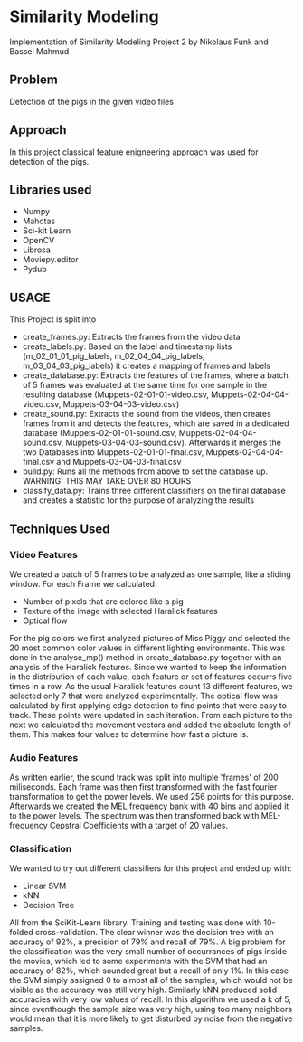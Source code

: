 # Similarity Modeling
Implementation of Similarity Modeling Project 2 by Nikolaus Funk and Bassel Mahmud

## Problem
Detection of the pigs in the given video files

## Approach
In this project classical feature enigneering approach was used for detection of the pigs.

## Libraries used
- Numpy
- Mahotas
- Sci-kit Learn
- OpenCV
- Librosa
- Moviepy.editor
- Pydub

## USAGE
This Project is split into
- create_frames.py: Extracts the frames from the video data
- create_labels.py: Based on the label and timestamp lists (m_02_01_01_pig_labels, m_02_04_04_pig_labels, m_03_04_03_pig_labels) it creates a mapping of frames and labels
- create_database.py: Extracts the features of the frames, where a batch of 5 frames was evaluated at the same time for one sample in the resulting database (Muppets-02-01-01-video.csv, Muppets-02-04-04-video.csv, Muppets-03-04-03-video.csv)
- create_sound.py: Extracts the sound from the videos, then creates frames from it and detects the features, which are saved in a dedicated database (Muppets-02-01-01-sound.csv, Muppets-02-04-04-sound.csv, Muppets-03-04-03-sound.csv). Afterwards it merges the two Databases into Muppets-02-01-01-final.csv, Muppets-02-04-04-final.csv and Muppets-03-04-03-final.csv
- build.py: Runs all the methods from above to set the database up. WARNING: THIS MAY TAKE OVER 80 HOURS
- classify_data.py: Trains three different classifiers on the final database and creates a statistic for the purpose of analyzing the results

## Techniques Used
### Video Features
We created a batch of 5 frames to be analyzed as one sample, like a sliding window. For each Frame we calculated:
- Number of pixels that are colored like a pig
- Texture of the image with selected Haralick features
- Optical flow

For the pig colors we first analyzed pictures of Miss Piggy and selected the 20 most common color values in different lighting environments. This was done in the analyse_mp() method in create_database.py together with an analysis of the Haralick features. Since we wanted to keep the information in the distribution of each value, each feature or set of features occurrs five times in a row. As the usual Haralick features count 13 different features, we selected only 7 that were analyzed experimentally. The optical flow was calculated by first applying edge detection to find points that were easy to track. These points were updated in each iteration. From each picture to the next we calculated the movement vectors and added the absolute length of them. This makes four values to determine how fast a picture is.

### Audio Features
As written earlier, the sound track was split into multiple 'frames' of 200 miliseconds. Each frame was then first transformed with the fast fourier transformation to get the power levels. We used 256 points for this purpose. Afterwards we created the MEL frequency bank with 40 bins and applied it to the power levels. The spectrum was then transformed back with MEL-frequency Cepstral Coefficients with a target of 20 values.

### Classification
We wanted to try out different classifiers for this project and ended up with:
- Linear SVM
- kNN
- Decision Tree

All from the SciKit-Learn library. Training and testing was done with 10-folded cross-validation. The clear winner was the decision tree with an accuracy of 92%, a precision of 79% and recall of 79%. A big problem for the classification was the very small number of occurrances of pigs inside the movies, which led to some experiments with the SVM that had an accuracy of 82%, which sounded great but a recall of only 1%. In this case the SVM simply assigned 0 to almost all of the samples, which would not be visible as the accuracy was still very high. Similarly kNN produced solid accuracies with very low values of recall. In this algorithm we used a k of 5, since eventhough the sample size was very high, using too many neighbors would mean that it is more likely to get disturbed by noise from the negative samples.



 
